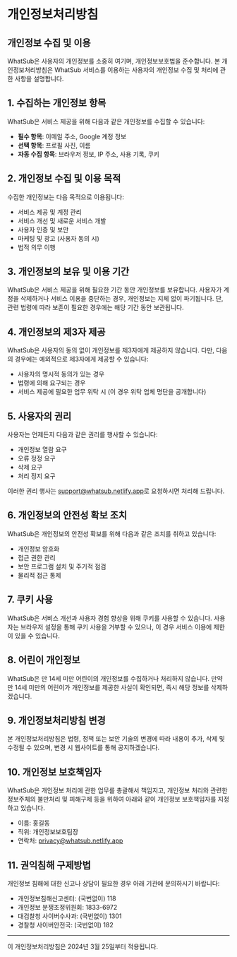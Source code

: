 # 개인정보처리방침

## 개인정보 수집 및 이용

WhatSub은 사용자의 개인정보를 소중히 여기며, 개인정보보호법을 준수합니다. 본 개인정보처리방침은 WhatSub 서비스를 이용하는 사용자의 개인정보 수집 및 처리에 관한 사항을 설명합니다.

## 1. 수집하는 개인정보 항목

WhatSub은 서비스 제공을 위해 다음과 같은 개인정보를 수집할 수 있습니다:

- **필수 항목**: 이메일 주소, Google 계정 정보
- **선택 항목**: 프로필 사진, 이름
- **자동 수집 항목**: 브라우저 정보, IP 주소, 사용 기록, 쿠키

## 2. 개인정보 수집 및 이용 목적

수집한 개인정보는 다음 목적으로 이용됩니다:

- 서비스 제공 및 계정 관리
- 서비스 개선 및 새로운 서비스 개발
- 사용자 인증 및 보안
- 마케팅 및 광고 (사용자 동의 시)
- 법적 의무 이행

## 3. 개인정보의 보유 및 이용 기간

WhatSub은 서비스 제공을 위해 필요한 기간 동안 개인정보를 보유합니다. 사용자가 계정을 삭제하거나 서비스 이용을 중단하는 경우, 개인정보는 지체 없이 파기됩니다. 단, 관련 법령에 따라 보존이 필요한 경우에는 해당 기간 동안 보관됩니다.

## 4. 개인정보의 제3자 제공

WhatSub은 사용자의 동의 없이 개인정보를 제3자에게 제공하지 않습니다. 다만, 다음의 경우에는 예외적으로 제3자에게 제공할 수 있습니다:

- 사용자의 명시적 동의가 있는 경우
- 법령에 의해 요구되는 경우
- 서비스 제공에 필요한 업무 위탁 시 (이 경우 위탁 업체 명단을 공개합니다)

## 5. 사용자의 권리

사용자는 언제든지 다음과 같은 권리를 행사할 수 있습니다:

- 개인정보 열람 요구
- 오류 정정 요구
- 삭제 요구
- 처리 정지 요구

이러한 권리 행사는 [support@whatsub.netlify.app](mailto:support@whatsub.netlify.app)로 요청하시면 처리해 드립니다.

## 6. 개인정보의 안전성 확보 조치

WhatSub은 개인정보의 안전성 확보를 위해 다음과 같은 조치를 취하고 있습니다:

- 개인정보 암호화
- 접근 권한 관리
- 보안 프로그램 설치 및 주기적 점검
- 물리적 접근 통제

## 7. 쿠키 사용

WhatSub은 서비스 개선과 사용자 경험 향상을 위해 쿠키를 사용할 수 있습니다. 사용자는 브라우저 설정을 통해 쿠키 사용을 거부할 수 있으나, 이 경우 서비스 이용에 제한이 있을 수 있습니다.

## 8. 어린이 개인정보

WhatSub은 만 14세 미만 어린이의 개인정보를 수집하거나 처리하지 않습니다. 만약 만 14세 미만의 어린이가 개인정보를 제공한 사실이 확인되면, 즉시 해당 정보를 삭제하겠습니다.

## 9. 개인정보처리방침 변경

본 개인정보처리방침은 법령, 정책 또는 보안 기술의 변경에 따라 내용이 추가, 삭제 및 수정될 수 있으며, 변경 시 웹사이트를 통해 공지하겠습니다.

## 10. 개인정보 보호책임자

WhatSub은 개인정보 처리에 관한 업무를 총괄해서 책임지고, 개인정보 처리와 관련한 정보주체의 불만처리 및 피해구제 등을 위하여 아래와 같이 개인정보 보호책임자를 지정하고 있습니다.

- 이름: 홍길동
- 직위: 개인정보보호팀장
- 연락처: [privacy@whatsub.netlify.app](mailto:privacy@whatsub.netlify.app)

## 11. 권익침해 구제방법

개인정보 침해에 대한 신고나 상담이 필요한 경우 아래 기관에 문의하시기 바랍니다:

- 개인정보침해신고센터: (국번없이) 118
- 개인정보 분쟁조정위원회: 1833-6972
- 대검찰청 사이버수사과: (국번없이) 1301
- 경찰청 사이버안전국: (국번없이) 182

---

이 개인정보처리방침은 2024년 3월 25일부터 적용됩니다. 